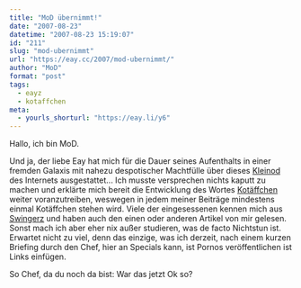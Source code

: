 ```yaml
---
title: "MoD übernimmt!"
date: "2007-08-23"
datetime: "2007-08-23 15:19:07"
id: "211"
slug: "mod-ubernimmt"
url: "https://eay.cc/2007/mod-ubernimmt/"
author: "MoD"
format: "post"
tags:
  - eayz
  - kotaffchen
meta:
  - yourls_shorturl: "https://eay.li/y6"
---
```


Hallo, ich bin MoD.

Und ja, der liebe Eay hat mich für die Dauer seines Aufenthalts in einer fremden Galaxis mit nahezu despotischer Machtfülle über dieses [Kleinod](http://www.bedrohte-woerter.de/wettbewerb/) des Internets ausgestattet... Ich musste versprechen nichts kaputt zu machen und erklärte mich bereit die Entwicklung des Wortes [Kotäffchen](http://eay.cc/board/read.php?f=1&i=24899&t=24899) weiter voranzutreiben, weswegen in jedem meiner Beiträge mindestens einmal Kotäffchen stehen wird. Viele der eingesessenen kennen mich aus [Swingerz](http://eay.cc/board) und haben auch den einen oder anderen Artikel von mir gelesen. Sonst mach ich aber eher nix außer studieren, was de facto Nichtstun ist. Erwartet nicht zu viel, denn das einzige, was ich derzeit, nach einem kurzen Briefing durch den Chef, hier an Specials kann, ist Pornos veröffentlichen ist Links einfügen.

So Chef, da du noch da bist: War das jetzt Ok so?
